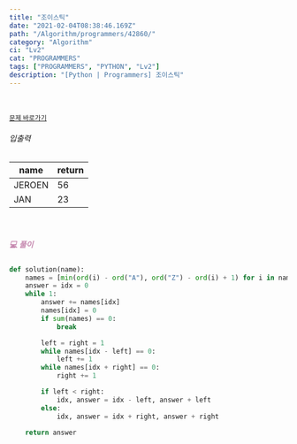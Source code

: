 ```yaml
---
title: "조이스틱"
date: "2021-02-04T08:38:46.169Z"
path: "/Algorithm/programmers/42860/"
category: "Algorithm"
ci: "Lv2"
cat: "PROGRAMMERS"
tags: ["PROGRAMMERS", "PYTHON", "Lv2"]
description: "[Python | Programmers] 조이스틱"
---
```


<br />

<a href="https://programmers.co.kr/learn/courses/30/lessons/42860"><small>문제 바로가기</small></a>

###### 입출력

| name   | return |
| ------ | ------ |
| JEROEN | 56     |
| JAN    | 23     |

<br />

##### <h5 style="color:#C587AE;">💻 풀이</h5>

```python
def solution(name):
    names = [min(ord(i) - ord("A"), ord("Z") - ord(i) + 1) for i in name]
    answer = idx = 0
    while 1:
        answer += names[idx]
        names[idx] = 0
        if sum(names) == 0:
            break

        left = right = 1
        while names[idx - left] == 0:
            left += 1
        while names[idx + right] == 0:
            right += 1

        if left < right:
            idx, answer = idx - left, answer + left
        else:
            idx, answer = idx + right, answer + right

    return answer
```

<br />

